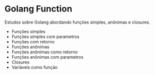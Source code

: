 # Golang Function
Estudos sobre Golang abordando funções simples, anônimas e closures.

* Funções simples
* Funções simples com parametros
* Funções com retorno
* Funções anônimas
* Funções anônimas como retorno
* Funções anônimas com parametros
* Closures
* Variáveis como função
